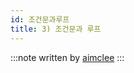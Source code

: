 ```yaml
---
id: 조건문과루프
title: 3) 조건문과 루프
---
```



:::note
written by [aimclee](https://github.com/aimclee)
:::
